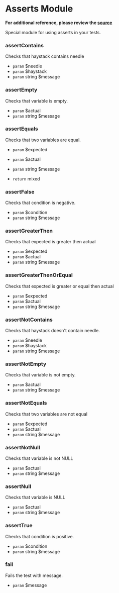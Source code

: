 # Asserts Module

**For additional reference, please review the [source](https://github.com/Codeception/Codeception/tree/master/src/Codeception/Module/Asserts.php)**


Special module for using asserts in your tests.

























### assertContains
 
Checks that haystack contains needle

 * `param`         $needle
 * `param`         $haystack
 * `param`  string $message


### assertEmpty
 
Checks that variable is empty.

 * `param`         $actual
 * `param`  string $message


### assertEquals
 
Checks that two variables are equal.

 * `param`         $expected
 * `param`         $actual
 * `param`  string $message

 * `return`  mixed


### assertFalse
 
Checks that condition is negative.

 * `param`         $condition
 * `param`  string $message


### assertGreaterThen
 
Checks that expected is greater then actual

 * `param`         $expected
 * `param`         $actual
 * `param`  string $message


### assertGreaterThenOrEqual
 
Checks that expected is greater or equal then actual

 * `param`         $expected
 * `param`         $actual
 * `param`  string $message



### assertNotContains
 
Checks that haystack doesn't contain needle.

 * `param`         $needle
 * `param`         $haystack
 * `param`  string $message


### assertNotEmpty
 
Checks that variable is not empty.

 * `param`         $actual
 * `param`  string $message


### assertNotEquals
 
Checks that two variables are not equal

 * `param`         $expected
 * `param`         $actual
 * `param`  string $message


### assertNotNull
 
Checks that variable is not NULL

 * `param`         $actual
 * `param`  string $message


### assertNull
 
Checks that variable is NULL

 * `param`         $actual
 * `param`  string $message




### assertTrue
 
Checks that condition is positive.

 * `param`         $condition
 * `param`  string $message




### fail
 
Fails the test with message.

 * `param`  $message







